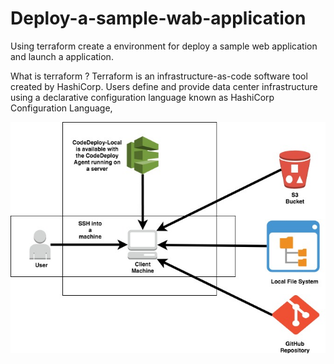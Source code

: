 # Deploy-a-sample-wab-application
Using terraform create a environment for deploy a sample web application and launch a application.

What is terraform ?
Terraform is an infrastructure-as-code software tool created by HashiCorp. Users define and provide data center infrastructure using 
a declarative configuration language known as HashiCorp Configuration Language,

![Alt text](code-deploy.jpeg)
